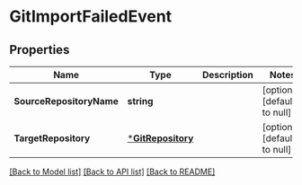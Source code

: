 # GitImportFailedEvent

## Properties
Name | Type | Description | Notes
------------ | ------------- | ------------- | -------------
**SourceRepositoryName** | **string** |  | [optional] [default to null]
**TargetRepository** | [***GitRepository**](GitRepository.md) |  | [optional] [default to null]

[[Back to Model list]](../README.md#documentation-for-models) [[Back to API list]](../README.md#documentation-for-api-endpoints) [[Back to README]](../README.md)


